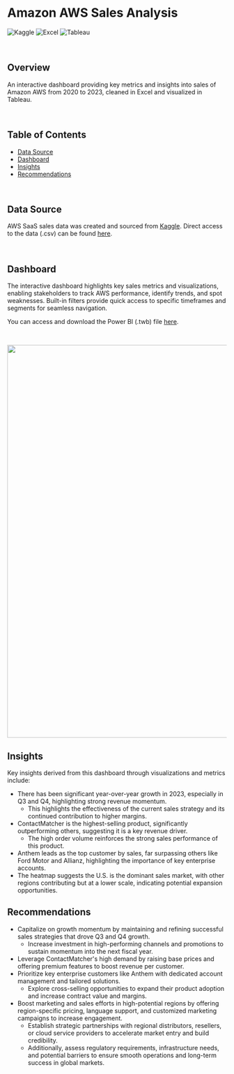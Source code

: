 # Amazon AWS Sales Analysis

![Kaggle](https://img.shields.io/badge/Kaggle-20BEFF.svg?style=for-the-badge&logo=Kaggle&logoColor=white)
![Excel](https://img.shields.io/badge/Microsoft_Excel-217346?style=for-the-badge&logo=microsoft-excel&logoColor=white)
![Tableau](https://img.shields.io/badge/Tableau-E97627?style=for-the-badge&logo=Tableau&logoColor=white) 

</br>

## Overview

An interactive dashboard providing key metrics and insights into sales of Amazon AWS from 2020 to 2023, cleaned in Excel and visualized in Tableau.

</br>

## Table of Contents

- [Data Source](#data-source)
- [Dashboard](#dashboard)
- [Insights](#insights)
- [Recommendations](#recommendations)


</br>

## Data Source

AWS SaaS sales data was created and sourced from [Kaggle](https://www.kaggle.com/datasets/nnthanh101/aws-saas-sales). Direct access to the data (.csv) can be found [here](https://github.com/hershuay/AWS-Sales-Analysis/blob/main/Data%20Source/SaaS-Sales.csv).

</br>

## Dashboard

The interactive dashboard highlights key sales metrics and visualizations, enabling stakeholders to track AWS performance, identify trends, and spot weaknesses. Built-in filters provide quick access to specific timeframes and segments for seamless navigation.

You can access and download the Power BI (.twb) file [here](https://github.com/hershuay/AWS-Sales-Analysis/blob/main/Amazon%20AWS%20Sales%20Analysis.twb).

</br>

<p align="left">
  <img width="900" src="https://github.com/user-attachments/assets/5763de2a-bebd-4d4e-bca6-eaf83736ea1f">
</p>

</b>

## Insights

Key insights derived from this dashboard through visualizations and metrics include: 

- There has been significant year-over-year growth in 2023, especially in Q3 and Q4, highlighting strong revenue momentum.
  - This highlights the effectiveness of the current sales strategy and its continued contribution to higher margins.
- ContactMatcher is the highest-selling product, significantly outperforming others, suggesting it is a key revenue driver.
  - The high order volume reinforces the strong sales performance of this product.
- Anthem leads as the top customer by sales, far surpassing others like Ford Motor and Allianz, highlighting the importance of key enterprise accounts.
- The heatmap suggests the U.S. is the dominant sales market, with other regions contributing but at a lower scale, indicating potential expansion opportunities.

</b> 

## Recommendations

- Capitalize on growth momentum by maintaining and refining successful sales strategies that drove Q3 and Q4 growth.
  - Increase investment in high-performing channels and promotions to sustain momentum into the next fiscal year.
- Leverage ContactMatcher's high demand by raising base prices and offering premium features to boost revenue per customer.
- Prioritize key enterprise customers like Anthem with dedicated account management and tailored solutions.
  - Explore cross-selling opportunities to expand their product adoption and increase contract value and margins.
- Boost marketing and sales efforts in high-potential regions by offering region-specific pricing, language support, and customized marketing campaigns to increase engagement.
  - Establish strategic partnerships with regional distributors, resellers, or cloud service providers to accelerate market entry and build credibility.
  - Additionally, assess regulatory requirements, infrastructure needs, and potential barriers to ensure smooth operations and long-term success in global markets.
 

